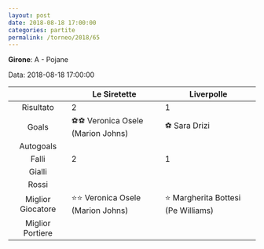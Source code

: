 ```yaml
---
layout: post
date: 2018-08-18 17:00:00
categories: partite
permalink: /torneo/2018/65
---
```

**Girone**: A - Pojane

Data: 2018-08-18 17:00:00

| | Le Siretette | Liverpolle |
|:-----:|-----|-----|
Risultato|2|1
Goals|⚽⚽ Veronica Osele (Marion Johns)|⚽ Sara Drizi<br/>
Autogoals||
Falli|2|1
Gialli||
Rossi||
Miglior Giocatore|⭐⭐ Veronica Osele (Marion Johns)<br/>|⭐ Margherita Bottesi (Pe Williams)<br/>
Miglior Portiere||